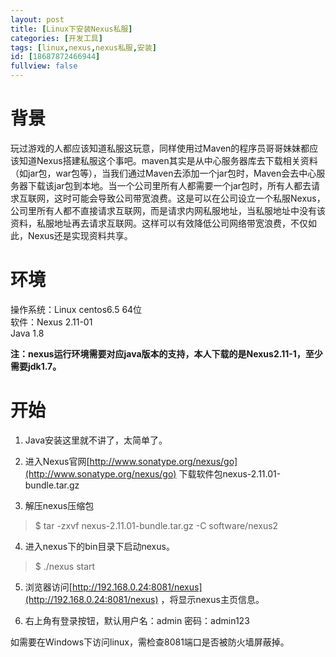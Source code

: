 ```yaml
---
layout: post
title: [Linux下安装Nexus私服]
categories: [开发工具]
tags: [linux,nexus,nexus私服,安装]
id: [18687872466944]
fullview: false
---
```

# 背景

玩过游戏的人都应该知道私服这玩意，同样使用过Maven的程序员哥哥妹妹都应该知道Nexus搭建私服这个事吧。maven其实是从中心服务器库去下载相关资料（如jar包，war包等），当我们通过Maven去添加一个jar包时，Maven会去中心服务器下载该jar包到本地。当一个公司里所有人都需要一个jar包时，所有人都去请求互联网，这时可能会导致公司带宽浪费。这是可以在公司设立一个私服Nexus，公司里所有人都不直接请求互联网，而是请求内网私服地址，当私服地址中没有该资料，私服地址再去请求互联网。这样可以有效降低公司网络带宽浪费，不仅如此，Nexus还是实现资料共享。

# 环境
操作系统：Linux centos6.5 64位  
软件：Nexus 2.11-01  
Java 1.8  

**注：nexus运行环境需要对应java版本的支持，本人下载的是Nexus2.11-1，至少需要jdk1.7。**

# 开始

1. Java安装这里就不讲了，太简单了。

2. 进入Nexus官网[http://www.sonatype.org/nexus/go](http://www.sonatype.org/nexus/go) 下载软件包nexus-2.11.01-bundle.tar.gz

3. 解压nexus压缩包
> $ tar -zxvf nexus-2.11.01-bundle.tar.gz -C software/nexus2

4. 进入nexus下的bin目录下启动nexus。
 
> $ ./nexus start

5. 浏览器访问[http://192.168.0.24:8081/nexus](http://192.168.0.24:8081/nexus) ，将显示nexus主页信息。

6. 右上角有登录按钮，默认用户名：admin 密码：admin123

如需要在Windows下访问linux，需检查8081端口是否被防火墙屏蔽掉。
